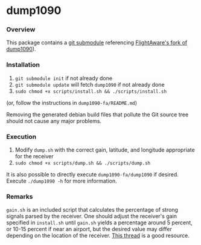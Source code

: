 # dump1090

### Overview

This package contains a [git submodule](https://git-scm.com/book/en/v2/Git-Tools-Submodules) referencing [FlightAware's fork of dump1090](https://github.com/flightaware/dump1090)).

### Installation

1. `git submodule init` if not already done
2. `git submodule update` will fetch `dump1090` if not already done
3. `sudo chmod +x scripts/install.sh && ./scripts/install.sh`

(or, follow the instructions in `dump1090-fa/README.md`)

Removing the generated debian build files that pollute the Git source tree should not cause any major problems.

### Execution

1. Modify `dump.sh` with the correct gain, latitude, and longitude appropriate for the receiver
2. `sudo chmod +x scripts/dump.sh && ./scripts/dump.sh`

It is also possible to directly execute `dump1090-fa/dump1090` if desired. Execute `./dump1090 -h` for more information.

### Remarks

`gain.sh` is an included script that calculates the percentage of strong signals parsed by the receiver. One should adjust the receiver's gain specified in `install.sh` until `gain.sh` yields a percentage around 5 percent, or 10-15 percent if near an airport, but the desired value may differ depending on the location of the receiver. [This thread](https://discussions.flightaware.com/t/thoughts-on-optimizing-gain/44482) is a good resource.